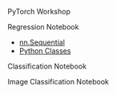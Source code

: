PyTorch Workshop

Regression Notebook
- [nn.Sequential](https://colab.research.google.com/github/caocscar/workshops/blob/master/pytorch/Workshop_Regression_Sequential.ipynb)
- [Python Classes](https://colab.research.google.com/github/caocscar/workshops/blob/master/pytorch/Workshop_Regression_Class.ipynb)

Classification Notebook

Image Classification Notebook